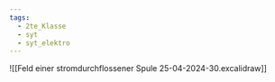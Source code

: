 ```yaml
---
tags:
  - 2te_Klasse
  - syt
  - syt_elektro
---
```

![[Feld einer stromdurchflossener Spule 25-04-2024-30.excalidraw]]
